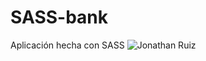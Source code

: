 # SASS-bank
Aplicación hecha con SASS
![Jonathan Ruiz](https://repository-images.githubusercontent.com/292417088/d70d4b80-efa0-11ea-8a61-1f00af48f5e8)
